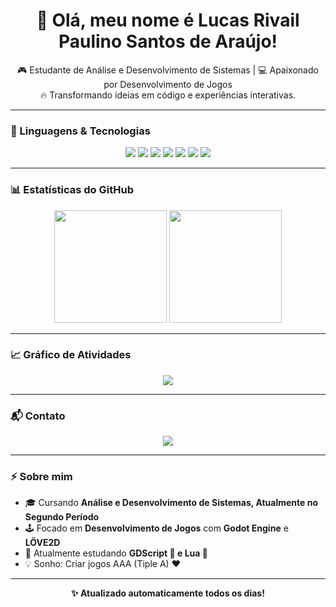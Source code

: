 <!-- Banner de boas-vindas -->
<h1 align="center">👋 Olá, meu nome é Lucas Rivail Paulino Santos de Araújo!</h1>

<p align="center">
🎮 Estudante de Análise e Desenvolvimento de Sistemas | 💻 Apaixonado por Desenvolvimento de Jogos <br>
🔥 Transformando ideias em código e experiências interativas.
</p>

---

### 🚀 Linguagens & Tecnologias

<p align="center">
  <img src="https://img.shields.io/badge/Python-3776AB?style=for-the-badge&logo=python&logoColor=black"/>
  <img src="https://img.shields.io/badge/Godot-478CBF?style=for-the-badge&logo=godot-engine&logoColor=black"/>
  <img src="https://img.shields.io/badge/HTML5-E34F26?style=for-the-badge&logo=html5&logoColor=black"/>
  <img src="https://img.shields.io/badge/Lua-2C2D72?style=for-the-badge&logo=lua&logoColor=black"/>
  <img src="https://img.shields.io/badge/LÖVE2D-FF69B4?style=for-the-badge&logo=love&logoColor=black"/>
  <img src="https://img.shields.io/badge/Java-ED8B00?style=for-the-badge&logo=openjdk&logoColor=black"/>
  <img src="https://img.shields.io/badge/Linux-FCC624?style=for-the-badge&logo=linux&logoColor=black"/>
</p>

---

### 📊 Estatísticas do GitHub

<p align="center">
  <img height="180em" src="https://github-readme-stats.vercel.app/api?username=HYZIN-1&show_icons=true&theme=radical&hide_border=true&bg_color=FF1E1E"/>
  <img height="180em" src="https://github-readme-stats.vercel.app/api/top-langs/?username=HYZIN-1&layout=compact&langs_count=8&theme=radical&hide_border=true&bg_color=FF1E1E"/>
</p>

---

### 📈 Gráfico de Atividades

<p align="center">
  <img src="https://github-readme-activity-graph.vercel.app/graph?username=HYZIN-1&bg_color=0D1117&color=FF0000&line=FF1E1E&point=FFFFFF&area=true&hide_border=true"/>
</p>

---

### 📬 Contato

<p align="center">
  <a href="mailto:SEU_EMAIL_AQUI">
    <img src="https://img.shields.io/badge/Email-D14836?style=for-the-badge&logo=gmail&logoColor=white"/>
  </a>
</p>

---

### ⚡ Sobre mim

- 🎓 Cursando **Análise e Desenvolvimento de Sistemas, Atualmente no Segundo Período**  
- 🕹️ Focado em **Desenvolvimento de Jogos** com **Godot Engine** e **LÖVE2D**  
- 🧠 Atualmente estudando **GDScript 🤖 e Lua 🌙**  
- 💡 Sonho: Criar jogos AAA (Tiple A) ❤  

---

<p align="center">
  <b>✨ Atualizado automaticamente todos os dias!</b>
</p>
